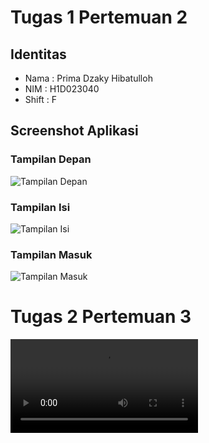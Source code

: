 # Tugas 1 Pertemuan 2

## Identitas
- Nama : Prima Dzaky Hibatulloh
- NIM  : H1D023040
- Shift : F

## Screenshot Aplikasi

### Tampilan Depan
![Tampilan Depan](tampilan-depan.png)

### Tampilan Isi
![Tampilan Isi](tampilan-isi.png)

### Tampilan Masuk
![Tampilan Masuk](tampilan-masuk.png)


# Tugas 2 Pertemuan 3

![Video Demo Aplikasi](demo.mp4)
